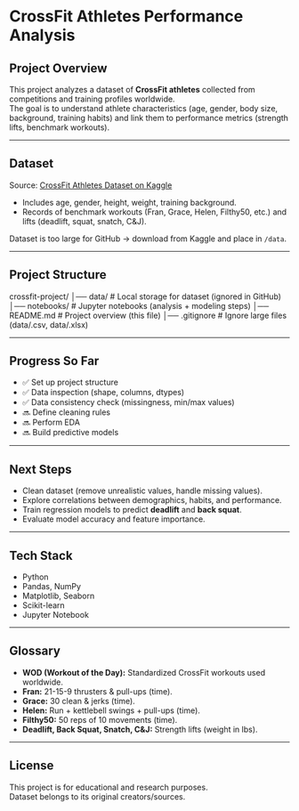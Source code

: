 # CrossFit Athletes Performance Analysis

## Project Overview
This project analyzes a dataset of **CrossFit athletes** collected from competitions and training profiles worldwide.  
The goal is to understand athlete characteristics (age, gender, body size, background, training habits) and link them to performance metrics (strength lifts, benchmark workouts).   

---

## Dataset
Source: [CrossFit Athletes Dataset on Kaggle](https://www.kaggle.com/datasets/ulrikthygepedersen/crossfit-athletes?select=athletes.csv)  

- Includes age, gender, height, weight, training background.  
- Records of benchmark workouts (Fran, Grace, Helen, Filthy50, etc.) and lifts (deadlift, squat, snatch, C&J).  

Dataset is too large for GitHub → download from Kaggle and place in `/data`.  

---

## Project Structure
crossfit-project/
│── data/ # Local storage for dataset (ignored in GitHub)
│── notebooks/ # Jupyter notebooks (analysis + modeling steps)
│── README.md # Project overview (this file)
│── .gitignore # Ignore large files (data/.csv, data/.xlsx)

---

## Progress So Far
- ✅ Set up project structure  
- ✅ Data inspection (shape, columns, dtypes)  
- ✅ Data consistency check (missingness, min/max values)  
- 🔜 Define cleaning rules  
- 🔜 Perform EDA  
- 🔜 Build predictive models  

---

## Next Steps
- Clean dataset (remove unrealistic values, handle missing values).  
- Explore correlations between demographics, habits, and performance.  
- Train regression models to predict **deadlift** and **back squat**.  
- Evaluate model accuracy and feature importance.  

---

## Tech Stack
- Python  
- Pandas, NumPy  
- Matplotlib, Seaborn  
- Scikit-learn  
- Jupyter Notebook  

---

## Glossary
- **WOD (Workout of the Day):** Standardized CrossFit workouts used worldwide.  
- **Fran:** 21-15-9 thrusters & pull-ups (time).  
- **Grace:** 30 clean & jerks (time).  
- **Helen:** Run + kettlebell swings + pull-ups (time).  
- **Filthy50:** 50 reps of 10 movements (time).  
- **Deadlift, Back Squat, Snatch, C&J:** Strength lifts (weight in lbs).  

---

## License
This project is for educational and research purposes.  
Dataset belongs to its original creators/sources.  
